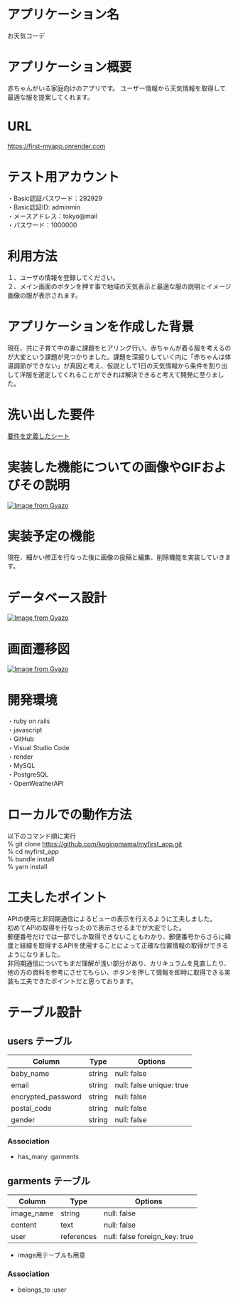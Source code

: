 # アプリケーション名
お天気コーデ

# アプリケーション概要
赤ちゃんがいる家庭向けのアプリです。
ユーザー情報から天気情報を取得して最適な服を提案してくれます。

# URL
https://first-myapp.onrender.com

# テスト用アカウント
・Basic認証パスワード：292929  
・Basic認証ID: adminmin  
・メースアドレス：tokyo@mail  
・パスワード：1000000  
# 利用方法
１、ユーザの情報を登録してください。  
２、メイン画面のボタンを押す事で地域の天気表示と最適な服の説明とイメージ画像の服が表示されます。

# アプリケーションを作成した背景
現在、共に子育て中の妻に課題をヒアリング行い、赤ちゃんが着る服を考えるのが大変という課題が見つかりました。課題を深掘りしていく内に「赤ちゃんは体温調節ができない」が真因と考え、仮説として1日の天気情報から条件を割り出して洋服を選定してくれることができれば解決できると考えて開発に至りました。

# 洗い出した要件
[要件を定義したシート](https://docs.google.com/spreadsheets/d/1aGhZOIcfeoCKE2zAu8vCCwt9wB_ML2-7Pi7l_WJa96w/edit#gid=982722306)

# 実装した機能についての画像やGIFおよびその説明
[![Image from Gyazo](https://i.gyazo.com/0807d5021f5e5aaf7d5516d8d1513a51.gif)](https://gyazo.com/0807d5021f5e5aaf7d5516d8d1513a51)

# 実装予定の機能
現在、細かい修正を行なった後に画像の投稿と編集、削除機能を実装していきます。

# データベース設計
[![Image from Gyazo](https://i.gyazo.com/b39f3ee0e9f77b36baeaa8999107d0ac.png)](https://gyazo.com/b39f3ee0e9f77b36baeaa8999107d0ac)

# 画面遷移図
[![Image from Gyazo](https://i.gyazo.com/e29ef5ab9f703aaa2598191dcfade56c.png)](https://gyazo.com/e29ef5ab9f703aaa2598191dcfade56c)

# 開発環境
・ruby on rails  
・javascript  
・GitHub  
・Visual Studio Code  
・render  
・MySQL  
・PostgreSQL  
・OpenWeatherAPI  

# ローカルでの動作方法
以下のコマンド順に実行  
% git clone https://github.com/koginomama/myfirst_app.git  
% cd myfirst_app  
% bundle install  
% yarn install  

# 工夫したポイント
APIの使用と非同期通信によるビューの表示を行えるように工夫しました。  
初めてAPIの取得を行なったので表示させるまでが大変でした。  
郵便番号だけでは一部でしか取得できないこともわかり、郵便番号からさらに緯度と経緯を取得するAPIを使用することによって正確な位置情報の取得ができるようになりました。  
非同期通信についてもまだ理解が浅い部分があり、カリキュラムを見直したり、他の方の資料を参考にさせてもらい、ボタンを押して情報を即時に取得できる実装も工夫できたポイントだと思っております。  
  

# テーブル設計

## users テーブル

| Column             | Type   | Options                  |
| ------------------ | ------ | -----------------------  |
| baby_name          | string | null: false              |
| email              | string | null: false unique: true |
| encrypted_password | string | null: false              |
| postal_code        | string | null: false              |
| gender             | string | null: false              |

### Association

- has_many :garments


## garments テーブル
| Column                       | Type       | Options                       |
| ---------------------------  | ------     | ----------------------------- |
| image_name                   | string     | null: false                   |
| content                      | text       | null: false                   |
| user                         | references | null: false foreign_key: true |

- image用テーブルも用意

### Association

- belongs_to :user